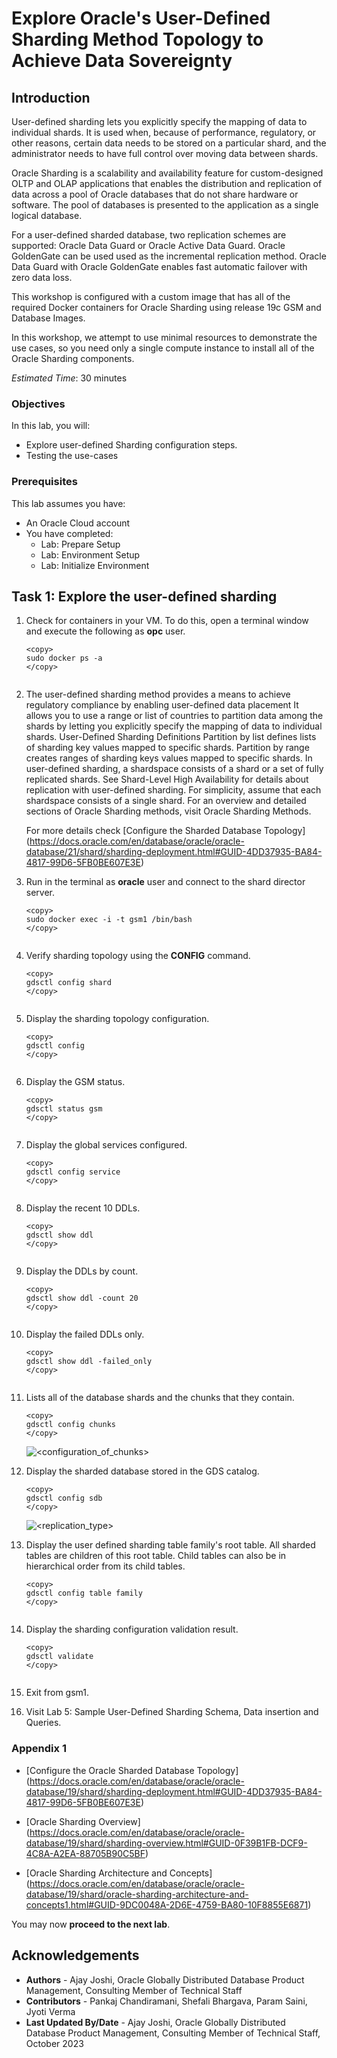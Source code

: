 # Explore Oracle's User-Defined Sharding Method Topology to Achieve Data Sovereignty

## Introduction

User-defined sharding lets you explicitly specify the mapping of data to individual shards. It is used when, because of performance, regulatory, or other reasons, certain data needs to be stored on a particular shard, and the administrator needs to have full control over moving data between shards.

Oracle Sharding is a scalability and availability feature for custom-designed OLTP and OLAP applications that enables the distribution and replication of data across a pool of Oracle databases that do not share hardware or software. The pool of databases is presented to the application as a single logical database.

For a user-defined sharded database, two replication schemes are supported: Oracle Data Guard or Oracle Active Data Guard. Oracle GoldenGate can be used used as the incremental replication method. Oracle Data Guard with Oracle GoldenGate enables fast automatic failover with zero data loss.

This workshop is configured with a custom image that has all of the required Docker containers for Oracle Sharding using release 19c GSM and Database Images.

In this workshop, we attempt to use minimal resources to demonstrate the use cases, so you need only a single compute instance to install all of the Oracle Sharding components.

*Estimated Time*:  30 minutes

### Objectives

In this lab, you will:

* Explore user-defined Sharding configuration steps.
* Testing the use-cases

### Prerequisites

This lab assumes you have:
* An Oracle Cloud account
* You have completed:
  * Lab: Prepare Setup
  * Lab: Environment Setup
  * Lab: Initialize Environment


## Task 1: Explore the user-defined sharding

1. Check for containers in your VM. To do this, open a terminal window and execute the following as **opc** user.

    ```
    <copy>
    sudo docker ps -a
    </copy>
    ```

     ![<Docker containers>](./images/uds19c-init-env-docker-containers-status.png " ")

2. The user-defined sharding method provides a means to achieve regulatory compliance by enabling user-defined data placement It allows you to use a range or list of countries to partition data among the shards by letting you explicitly specify the mapping of data to individual shards.
    User-Defined Sharding Definitions
    Partition by list defines lists of sharding key values mapped to specific shards.
    Partition by range creates ranges of sharding keys  values mapped to specific shards.
    In user-defined sharding, a shardspace consists of a shard or a set of fully replicated shards. See Shard-Level High Availability for details about replication with user-defined sharding. For simplicity, assume that each shardspace consists of a single shard.
    For an overview and detailed sections of Oracle Sharding methods, visit Oracle Sharding Methods.

    For more details check [Configure the Sharded Database Topology] (<https://docs.oracle.com/en/database/oracle/oracle-database/21/shard/sharding-deployment.html#GUID-4DD37935-BA84-4817-99D6-5FB0BE607E3E>)

3. Run in the terminal as **oracle** user and connect to the shard director server.

    ```
    <copy>
    sudo docker exec -i -t gsm1 /bin/bash
    </copy>
    ```

    ![<connect to GSM1>](./images/uds19c-docker-gsm1.png " ")

4. Verify sharding topology using the  **CONFIG** command.

    ```
    <copy>
    gdsctl config shard
    </copy>
    ```

    ![<config shard>](./images/uds19c-gdsctl-config-shard.png " ")

5. Display the sharding topology configuration.

    ```
    <copy>
    gdsctl config
    </copy>
    ```

    ![<User-defined-sharding-topology-config>](./images/uds19c-gdsctl-config.png " ")

6. Display the GSM status.

    ```
    <copy>
    gdsctl status gsm
    </copy>
    ```

    ![<gsm-status>](./images/uds19c-gdsctl-status-gsm.png " ")

7. Display the global services configured.

    ```
    <copy>
    gdsctl config service
    </copy>
    ```

    ![<config-service>](./images/uds19c-gdsctl-config-service.png " ")

8. Display the recent 10 DDLs.

    ```
    <copy>
    gdsctl show ddl
    </copy>
    ```

    ![<show ddl>](./images/uds19c-gdsctl-show-ddl.png " ")

9. Display the DDLs by count.

    ```
    <copy>
    gdsctl show ddl -count 20
    </copy>
    ```

    ![<show ddl by count>](./images/uds19c-gdsctl-show-ddl-by-count.png " ")

10. Display the failed DDLs only.

    ```
    <copy>
    gdsctl show ddl -failed_only
    </copy>
    ```

    ![<show ddl failed only>](./images/uds19c-gdsctl-show-ddl-failed_only.png " ")

11. Lists all of the database shards and the chunks that they contain.

    ```
    <copy>
    gdsctl config chunks
    </copy>
    ```

    ![<configuration_of_chunks>](./images/uds19c-gdsctl-config-chunks.png " ")

12. Display the sharded database stored in the GDS catalog.

    ```
    <copy>
    gdsctl config sdb
    </copy>
    ```

    ![<replication_type>](./images/uds19c_gdsctl-config_sdb_replication_type_dg.png " ")


13. Display the user defined sharding table family's root table. All sharded tables are children of this root table. Child tables can also be in hierarchical order from its child tables.

    ```
    <copy>
    gdsctl config table family
    </copy>
    ```

    ![<validate>](./images/uds19c-gdsctl-config-table-family.png " ")

14. Display the sharding configuration validation result.

    ```
    <copy>
    gdsctl validate
    </copy>
    ```

    ![<validate>](./images/uds19c-gdsctl-validate.png " ")

15. Exit from gsm1.

16. Visit Lab 5: Sample User-Defined Sharding Schema, Data insertion and Queries.

### Appendix 1

- [Configure the Oracle Sharded Database Topology] (<https://docs.oracle.com/en/database/oracle/oracle-database/19/shard/sharding-deployment.html#GUID-4DD37935-BA84-4817-99D6-5FB0BE607E3E>)

* [Oracle Sharding Overview] (<https://docs.oracle.com/en/database/oracle/oracle-database/19/shard/sharding-overview.html#GUID-0F39B1FB-DCF9-4C8A-A2EA-88705B90C5BF>)

* [Oracle Sharding Architecture and Concepts] (<https://docs.oracle.com/en/database/oracle/oracle-database/19/shard/oracle-sharding-architecture-and-concepts1.html#GUID-9DC0048A-2D6E-4759-BA80-10F8855E6871>)

You may now **proceed to the next lab**.

## Acknowledgements

* **Authors** - Ajay Joshi, Oracle Globally Distributed Database Product Management, Consulting Member of Technical Staff
* **Contributors** - Pankaj Chandiramani, Shefali Bhargava, Param Saini, Jyoti Verma
* **Last Updated By/Date** - Ajay Joshi, Oracle Globally Distributed Database Product Management, Consulting Member of Technical Staff, October 2023